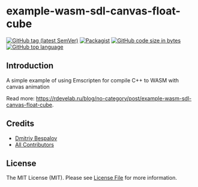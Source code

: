 # example-wasm-sdl-canvas-float-cube

[![GitHub tag (latest SemVer)][ico-github-tag-version]][link-github-tag-version]
[![Packagist][ico-license]][link-license]
[![GitHub code size in bytes][ico-github-size]][link-github]
[![GitHub top language][ico-github-top-language]][link-github]

## Introduction

A simple example of using Emscripten for compile C++ to WASM with canvas animation

Read more: https://rdevelab.ru/blog/no-category/post/example-wasm-sdl-canvas-float-cube.

## Credits

- [Dmitriy Bespalov][link-author]
- [All Contributors][link-contributors]

## License

The MIT License (MIT). Please see [License File][link-license] for more information.


[link-author]: https://github.com/superrosko
[link-contributors]: https://github.com/superrosko/example-wasm-sdl-canvas-float-cube/contributors
[link-github]: https://github.com/superrosko/example-wasm-sdl-canvas-float-cube
[link-github-tag-version]: https://github.com/superrosko/example-wasm-sdl-canvas-float-cube
[link-license]: LICENSE

[ico-github-size]: https://img.shields.io/github/languages/code-size/superrosko/example-wasm-sdl-canvas-float-cube.svg?style=flat
[ico-github-top-language]: https://img.shields.io/github/languages/top/superrosko/example-wasm-sdl-canvas-float-cube.svg?style=flat
[ico-github-tag-version]: https://img.shields.io/github/v/tag/superrosko/example-wasm-sdl-canvas-float-cube.svg?style=flat
[ico-license]: https://img.shields.io/github/license/superrosko/example-wasm-sdl-canvas-float-cube.svg?style=flat